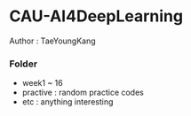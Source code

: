# CAU-AI4DeepLearning

Author : TaeYoungKang

### Folder
* week1 ~ 16
* practive : random practice codes
* etc : anything interesting
